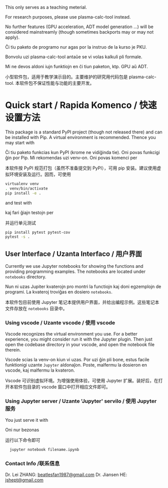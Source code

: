 This only serves as a teaching meterial.

For research purposes, please use plasma-calc-tool instead.

No further features (GPU acceleration, ADT model generation ...) will be considered mainstreamly (though sometimes backports may or may not apply).

Ĉi tiu paketo de programo nur agas por la instruo de la kurso je PKU.

Bonvolu uzi plasma-calc-tool antaŭe se vi volas kalkuli pli formale.

Mi ne devos aldoni iujn funktiojn en ĉi tiun paketon, ktp. GPU aŭ ADT.

小型软件包，适用于教学演示目的。主要维护的研究用代码包是 plasma-calc-tool. 本软件包不保证性能与功能的主要开发。

# Quick start / Rapida Komenco / 快速设置方法

This package is a standard PyPI project (though not released there) and can be installed with Pip. A virtual environment is recommended. Thence you may start with

Ĉi tiu paketo funkcias kun PyPI (krome ne vidiĝinda tie). Oni povas funkcigi ĝin por Pip. Mi rekomendas uzi venv-on. Oni povas komenci per

本软件按 PyPI 规范打包（虽然不准备提交到 PyPI），可用 pip 安装。建议使用虚拟环境安装及运行。因而，可使用

```bash
virtualenv venv
. venv/bin/activate
pip install -e .
```

and test with

kaj fari ĝiajn testojn per

并运行单元测试

```bash
pip install pytest pytest-cov
pytest -s .
```

## User Interface / Uzanta Interfaco / 用户界面

Currently we use Jupyter notebooks for showing the functions and providing programming examples. The notebooks are located under `notebooks` directory.

Nun ni uzas Jupiter kvaterojn pro montri la functiojn kaj doni egzemplojn de programi. La kvateroj troviĝas en dosiero `notebooks`.

本软件包目前使用 Jupyter 笔记本提供用户界面，并给出编程示例。这些笔记本文件存放在 `notebooks` 目录中。

### Using vscode / Uzante vscode / 使用 vscode

Vscode recognizes the virtual environment you use. For a better experience, you might consider run it with the Jupyter plugin. Then just open the codebase directory in your vscode, and open the notebook file therein.

Vscode scias la venv-on kiun vi uzas. Por uzi ĝin pli bone, estus facile funktionigi uzante `Jupyter` aldonaĵon. Poste, malfermu la dosieron en vscode, kaj malfermu la kvateron.

Vscode 可识别虚拟环境。为增强使用体验，可使用 Jupyter 扩展。装好后，在打开本软件包目录的 vscode 窗口中打开相应文件即可。

### Using Jupyter server / Uzante 'Jupyter' servilo / 使用 Jupyter 服务

You just serve it with

Oni nur bezonas

运行以下命令即可

```bash
  jupyter notebook filename.ipynb
```

### Contact Info /联系信息
Dr. Lei ZHANG: beatlesfan1987@gmail.com
Dr. Jiansen HE: jshept@gmail.com
